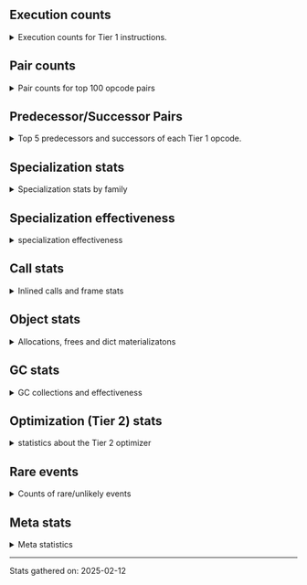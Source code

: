 ## Execution counts

<details>
<summary> Execution counts for Tier 1 instructions. </summary>


The "miss ratio" column shows the percentage of times the instruction
executed that it deoptimized. When this happens, the base unspecialized
instruction is not counted.

<table>
<thead>
<tr>
<th align="left">Name</th>
<th align="right">Base Count</th>
<th align="right">Head Count</th>
<th align="right">Change</th>
</tr>
</thead>
<tbody>
<tr>
<td align="left">LOAD_FAST</td>
<td align="right">143,459,920</td>
<td align="right">143,459,920</td>
<td align="right">0.0%</td>
</tr>
<tr>
<td align="left">LOAD_ATTR_INSTANCE_VALUE</td>
<td align="right">49,332,260</td>
<td align="right">49,332,260</td>
<td align="right">0.0%</td>
</tr>
<tr>
<td align="left">POP_JUMP_IF_FALSE</td>
<td align="right">35,132,500</td>
<td align="right">35,132,500</td>
<td align="right">0.0%</td>
</tr>
<tr>
<td align="left">RETURN_VALUE</td>
<td align="right">29,555,240</td>
<td align="right">29,555,240</td>
<td align="right">0.0%</td>
</tr>
<tr>
<td align="left">STORE_FAST</td>
<td align="right">28,281,480</td>
<td align="right">28,281,480</td>
<td align="right">0.0%</td>
</tr>
<tr>
<td align="left">LOAD_GLOBAL_BUILTIN</td>
<td align="right">26,208,060</td>
<td align="right">26,208,060</td>
<td align="right">0.0%</td>
</tr>
<tr>
<td align="left">LOAD_CONST_IMMORTAL</td>
<td align="right">24,096,640</td>
<td align="right">24,096,640</td>
<td align="right">0.0%</td>
</tr>
<tr>
<td align="left">POP_TOP</td>
<td align="right">24,020,700</td>
<td align="right">24,020,700</td>
<td align="right">0.0%</td>
</tr>
<tr>
<td align="left">RESUME_CHECK</td>
<td align="right">23,200,040</td>
<td align="right">23,200,040</td>
<td align="right">0.0%</td>
</tr>
<tr>
<td align="left">LOAD_GLOBAL_MODULE</td>
<td align="right">15,203,300</td>
<td align="right">15,203,300</td>
<td align="right">0.0%</td>
</tr>
<tr>
<td align="left">COMPARE_OP_INT</td>
<td align="right">11,956,100</td>
<td align="right">11,956,100</td>
<td align="right">0.0%</td>
</tr>
<tr>
<td align="left">LOAD_ATTR_METHOD_WITH_VALUES</td>
<td align="right">11,376,120</td>
<td align="right">11,376,120</td>
<td align="right">0.0%</td>
</tr>
<tr>
<td align="left">CALL_PY_EXACT_ARGS</td>
<td align="right">11,317,440</td>
<td align="right">11,317,440</td>
<td align="right">0.0%</td>
</tr>
<tr>
<td align="left">CALL_BUILTIN_O</td>
<td align="right">9,436,800</td>
<td align="right">9,436,800</td>
<td align="right">0.0%</td>
</tr>
<tr>
<td align="left">TO_BOOL_BOOL</td>
<td align="right">9,086,480</td>
<td align="right">9,086,480</td>
<td align="right">0.0%</td>
</tr>
<tr>
<td align="left">LOAD_SMALL_INT</td>
<td align="right">9,019,260</td>
<td align="right">9,019,260</td>
<td align="right">0.0%</td>
</tr>
<tr>
<td align="left">LOAD_ATTR_METHOD_LAZY_DICT</td>
<td align="right">8,938,800</td>
<td align="right">8,938,800</td>
<td align="right">0.0%</td>
</tr>
<tr>
<td align="left">TO_BOOL_ALWAYS_TRUE</td>
<td align="right">8,824,480</td>
<td align="right">8,824,480</td>
<td align="right">0.0%</td>
</tr>
<tr>
<td align="left">POP_JUMP_IF_NONE</td>
<td align="right">8,640,000</td>
<td align="right">8,640,000</td>
<td align="right">0.0%</td>
</tr>
<tr>
<td align="left">LOAD_ATTR_METHOD_NO_DICT</td>
<td align="right">8,107,320</td>
<td align="right">8,107,320</td>
<td align="right">0.0%</td>
</tr>
<tr>
<td align="left">LOAD_FAST_LOAD_FAST</td>
<td align="right">7,147,500</td>
<td align="right">7,147,500</td>
<td align="right">0.0%</td>
</tr>
<tr>
<td align="left">PUSH_NULL</td>
<td align="right">6,222,520</td>
<td align="right">6,222,520</td>
<td align="right">0.0%</td>
</tr>
<tr>
<td align="left">CALL_BOUND_METHOD_EXACT_ARGS</td>
<td align="right">5,905,200</td>
<td align="right">5,905,200</td>
<td align="right">0.0%</td>
</tr>
<tr>
<td align="left">POP_JUMP_IF_TRUE</td>
<td align="right">5,899,260</td>
<td align="right">5,899,260</td>
<td align="right">0.0%</td>
</tr>
<tr>
<td align="left">CALL_BUILTIN_FAST</td>
<td align="right">5,899,220</td>
<td align="right">5,899,220</td>
<td align="right">0.0%</td>
</tr>
<tr>
<td align="left">LOAD_ATTR_NONDESCRIPTOR_WITH_VALUES</td>
<td align="right">5,894,400</td>
<td align="right">5,894,400</td>
<td align="right">0.0%</td>
</tr>
<tr>
<td align="left">CALL_METHOD_DESCRIPTOR_O</td>
<td align="right">5,847,660</td>
<td align="right">5,847,660</td>
<td align="right">0.0%</td>
</tr>
<tr>
<td align="left">LOAD_CONST_MORTAL</td>
<td align="right">5,731,340</td>
<td align="right">5,731,340</td>
<td align="right">0.0%</td>
</tr>
<tr>
<td align="left">IS_OP</td>
<td align="right">5,702,460</td>
<td align="right">5,702,460</td>
<td align="right">0.0%</td>
</tr>
<tr>
<td align="left">CALL_METHOD_DESCRIPTOR_FAST</td>
<td align="right">5,664,000</td>
<td align="right">5,664,000</td>
<td align="right">0.0%</td>
</tr>
<tr>
<td align="left">BINARY_OP</td>
<td align="right">5,272,000</td>
<td align="right">5,272,000</td>
<td align="right">0.0%</td>
</tr>
<tr>
<td align="left">CALL_LEN</td>
<td align="right">5,193,600</td>
<td align="right">5,193,600</td>
<td align="right">0.0%</td>
</tr>
<tr>
<td align="left">EXTENDED_ARG</td>
<td align="right">4,617,600</td>
<td align="right">4,617,600</td>
<td align="right">0.0%</td>
</tr>
<tr>
<td align="left">BUILD_TUPLE</td>
<td align="right">3,787,380</td>
<td align="right">3,787,380</td>
<td align="right">0.0%</td>
</tr>
<tr>
<td align="left">STORE_SUBSCR_DICT</td>
<td align="right">3,768,000</td>
<td align="right">3,768,000</td>
<td align="right">0.0%</td>
</tr>
<tr>
<td align="left">CALL_METHOD_DESCRIPTOR_NOARGS</td>
<td align="right">3,129,660</td>
<td align="right">3,129,660</td>
<td align="right">0.0%</td>
</tr>
<tr>
<td align="left">CALL_PY_GENERAL</td>
<td align="right">3,033,660</td>
<td align="right">3,033,660</td>
<td align="right">0.0%</td>
</tr>
<tr>
<td align="left">CALL_TYPE_1</td>
<td align="right">2,841,600</td>
<td align="right">2,841,600</td>
<td align="right">0.0%</td>
</tr>
<tr>
<td align="left">NOP</td>
<td align="right">2,803,260</td>
<td align="right">2,803,260</td>
<td align="right">0.0%</td>
</tr>
<tr>
<td align="left">ENTER_EXECUTOR</td>
<td align="right">2,766,080</td>
<td align="right">2,766,080</td>
<td align="right">0.0%</td>
</tr>
<tr>
<td align="left">CALL_BOUND_METHOD_GENERAL</td>
<td align="right">2,764,800</td>
<td align="right">2,764,800</td>
<td align="right">0.0%</td>
</tr>
<tr>
<td align="left">JUMP_FORWARD</td>
<td align="right">2,635,260</td>
<td align="right">2,635,260</td>
<td align="right">0.0%</td>
</tr>
<tr>
<td align="left">CONTAINS_OP_DICT</td>
<td align="right">2,596,800</td>
<td align="right">2,596,800</td>
<td align="right">0.0%</td>
</tr>
<tr>
<td align="left">TO_BOOL_INT</td>
<td align="right">2,539,200</td>
<td align="right">2,539,200</td>
<td align="right">0.0%</td>
</tr>
<tr>
<td align="left">CALL_METHOD_DESCRIPTOR_FAST_WITH_KEYWORDS</td>
<td align="right">2,328,000</td>
<td align="right">2,328,000</td>
<td align="right">0.0%</td>
</tr>
<tr>
<td align="left">STORE_ATTR_INSTANCE_VALUE</td>
<td align="right">864,000</td>
<td align="right">864,000</td>
<td align="right">0.0%</td>
</tr>
<tr>
<td align="left">LOAD_ATTR</td>
<td align="right">403,960</td>
<td align="right">403,960</td>
<td align="right">0.0%</td>
</tr>
<tr>
<td align="left">FOR_ITER</td>
<td align="right">402,080</td>
<td align="right">402,080</td>
<td align="right">0.0%</td>
</tr>
<tr>
<td align="left">CALL_NON_PY_GENERAL</td>
<td align="right">365,100</td>
<td align="right">365,100</td>
<td align="right">0.0%</td>
</tr>
<tr>
<td align="left">GET_ITER</td>
<td align="right">327,420</td>
<td align="right">327,420</td>
<td align="right">0.0%</td>
</tr>
<tr>
<td align="left">POP_ITER</td>
<td align="right">309,460</td>
<td align="right">309,460</td>
<td align="right">0.0%</td>
</tr>
<tr>
<td align="left">COMPARE_OP</td>
<td align="right">299,160</td>
<td align="right">299,160</td>
<td align="right">0.0%</td>
</tr>
<tr>
<td align="left">COPY</td>
<td align="right">249,600</td>
<td align="right">249,600</td>
<td align="right">0.0%</td>
</tr>
<tr>
<td align="left">JUMP_BACKWARD_JIT</td>
<td align="right">194,620</td>
<td align="right">194,620</td>
<td align="right">0.0%</td>
</tr>
<tr>
<td align="left">LOAD_ATTR_MODULE</td>
<td align="right">192,300</td>
<td align="right">192,300</td>
<td align="right">0.0%</td>
</tr>
<tr>
<td align="left">STORE_FAST_STORE_FAST</td>
<td align="right">192,060</td>
<td align="right">192,060</td>
<td align="right">0.0%</td>
</tr>
<tr>
<td align="left">UNPACK_SEQUENCE_TWO_TUPLE</td>
<td align="right">192,060</td>
<td align="right">192,060</td>
<td align="right">0.0%</td>
</tr>
<tr>
<td align="left">SWAP</td>
<td align="right">192,000</td>
<td align="right">192,000</td>
<td align="right">0.0%</td>
</tr>
<tr>
<td align="left">CALL_BUILTIN_CLASS</td>
<td align="right">153,660</td>
<td align="right">153,660</td>
<td align="right">0.0%</td>
</tr>
<tr>
<td align="left">POP_JUMP_IF_NOT_NONE</td>
<td align="right">115,260</td>
<td align="right">115,260</td>
<td align="right">0.0%</td>
</tr>
<tr>
<td align="left">CALL_ISINSTANCE</td>
<td align="right">115,200</td>
<td align="right">115,200</td>
<td align="right">0.0%</td>
</tr>
<tr>
<td align="left">CALL_KW_NON_PY</td>
<td align="right">96,000</td>
<td align="right">96,000</td>
<td align="right">0.0%</td>
</tr>
<tr>
<td align="left">FOR_ITER_TUPLE</td>
<td align="right">80,640</td>
<td align="right">80,640</td>
<td align="right">0.0%</td>
</tr>
<tr>
<td align="left">BINARY_OP_SUBSCR_TUPLE_INT</td>
<td align="right">76,860</td>
<td align="right">76,860</td>
<td align="right">0.0%</td>
</tr>
<tr>
<td align="left">INTERPRETER_EXIT</td>
<td align="right">76,800</td>
<td align="right">76,800</td>
<td align="right">0.0%</td>
</tr>
<tr>
<td align="left">BUILD_MAP</td>
<td align="right">76,800</td>
<td align="right">76,800</td>
<td align="right">0.0%</td>
</tr>
<tr>
<td align="left">BINARY_OP_ADD_INT</td>
<td align="right">76,800</td>
<td align="right">76,800</td>
<td align="right">0.0%</td>
</tr>
<tr>
<td align="left">TO_BOOL_NONE</td>
<td align="right">58,800</td>
<td align="right">58,800</td>
<td align="right">0.0%</td>
</tr>
<tr>
<td align="left">EXIT_INIT_CHECK</td>
<td align="right">57,600</td>
<td align="right">57,600</td>
<td align="right">0.0%</td>
</tr>
<tr>
<td align="left">CALL_ALLOC_AND_ENTER_INIT</td>
<td align="right">57,600</td>
<td align="right">57,600</td>
<td align="right">0.0%</td>
</tr>
<tr>
<td align="left">CALL_KW_PY</td>
<td align="right">57,600</td>
<td align="right">57,600</td>
<td align="right">0.0%</td>
</tr>
<tr>
<td align="left">TO_BOOL</td>
<td align="right">38,540</td>
<td align="right">38,540</td>
<td align="right">0.0%</td>
</tr>
<tr>
<td align="left">BINARY_OP_SUBSCR_LIST_INT</td>
<td align="right">38,400</td>
<td align="right">38,400</td>
<td align="right">0.0%</td>
</tr>
<tr>
<td align="left">COMPARE_OP_STR</td>
<td align="right">38,400</td>
<td align="right">38,400</td>
<td align="right">0.0%</td>
</tr>
<tr>
<td align="left">FOR_ITER_LIST</td>
<td align="right">38,400</td>
<td align="right">38,400</td>
<td align="right">0.0%</td>
</tr>
<tr>
<td align="left">CALL_FUNCTION_EX</td>
<td align="right">19,320</td>
<td align="right">19,320</td>
<td align="right">0.0%</td>
</tr>
<tr>
<td align="left">CONTAINS_OP</td>
<td align="right">19,240</td>
<td align="right">19,240</td>
<td align="right">0.0%</td>
</tr>
<tr>
<td align="left">BINARY_OP_SUBSCR_DICT</td>
<td align="right">19,200</td>
<td align="right">19,200</td>
<td align="right">0.0%</td>
</tr>
<tr>
<td align="left">FOR_ITER_RANGE</td>
<td align="right">1,020</td>
<td align="right">1,020</td>
<td align="right">0.0%</td>
</tr>
<tr>
<td align="left">CALL</td>
<td align="right">260</td>
<td align="right">260</td>
<td align="right">0.0%</td>
</tr>
<tr>
<td align="left">LOAD_GLOBAL</td>
<td align="right">180</td>
<td align="right">180</td>
<td align="right">0.0%</td>
</tr>
<tr>
<td align="left">LOAD_DEREF</td>
<td align="right">120</td>
<td align="right">120</td>
<td align="right">0.0%</td>
</tr>
<tr>
<td align="left">MAKE_FUNCTION</td>
<td align="right">60</td>
<td align="right">60</td>
<td align="right">0.0%</td>
</tr>
<tr>
<td align="left">BUILD_LIST</td>
<td align="right">60</td>
<td align="right">60</td>
<td align="right">0.0%</td>
</tr>
<tr>
<td align="left">CALL_INTRINSIC_1</td>
<td align="right">60</td>
<td align="right">60</td>
<td align="right">0.0%</td>
</tr>
<tr>
<td align="left">COPY_FREE_VARS</td>
<td align="right">60</td>
<td align="right">60</td>
<td align="right">0.0%</td>
</tr>
<tr>
<td align="left">LIST_EXTEND</td>
<td align="right">60</td>
<td align="right">60</td>
<td align="right">0.0%</td>
</tr>
<tr>
<td align="left">MAKE_CELL</td>
<td align="right">60</td>
<td align="right">60</td>
<td align="right">0.0%</td>
</tr>
<tr>
<td align="left">SET_FUNCTION_ATTRIBUTE</td>
<td align="right">60</td>
<td align="right">60</td>
<td align="right">0.0%</td>
</tr>
<tr>
<td align="left">STORE_DEREF</td>
<td align="right">60</td>
<td align="right">60</td>
<td align="right">0.0%</td>
</tr>
<tr>
<td align="left">BINARY_OP_SUBTRACT_FLOAT</td>
<td align="right">60</td>
<td align="right">60</td>
<td align="right">0.0%</td>
</tr>
<tr>
<td align="left">UNPACK_SEQUENCE</td>
<td align="right">20</td>
<td align="right">20</td>
<td align="right">0.0%</td>
</tr>
</tbody>
</table>


</details>

## Pair counts

<details>
<summary> Pair counts for top 100 opcode pairs </summary>


Pairs of specialized operations that deoptimize and are then followed by
the corresponding unspecialized instruction are not counted as pairs.

Not included in comparative output.


</details>

## Predecessor/Successor Pairs

<details>
<summary> Top 5 predecessors and successors of each Tier 1 opcode. </summary>


This does not include the unspecialized instructions that occur after a
specialized instruction deoptimizes.

Not included in comparative output.


</details>

## Specialization stats

<details>
<summary> Specialization stats by family </summary>

### BINARY_OP

<details>
<summary> specialization stats for BINARY_OP family </summary>

<table>
<thead>
<tr>
<th align="left">Kind</th>
<th align="right">Base Count</th>
<th align="right">Base Ratio</th>
<th align="right">Head Count</th>
<th align="right">Head Ratio</th>
<th align="right">Change</th>
</tr>
</thead>
<tbody>
<tr>
<td align="left">
deferred
<details>
<summary>ⓘ</summary>

Lists the number of "deferred" (i.e. not specialized) instructions executed.
</details>
</td>
<td align="right">5,270,420</td>
<td align="right">78.5%</td>
<td align="right">5,270,420</td>
<td align="right">78.5%</td>
<td align="right">0.0%</td>
</tr>
<tr>
<td align="left">
hit
<details>
<summary>ⓘ</summary>

Specialized instructions that complete.
</details>
</td>
<td align="right">1,440,120</td>
<td align="right">21.5%</td>
<td align="right">1,440,120</td>
<td align="right">21.5%</td>
<td align="right">0.0%</td>
</tr>
</tbody>
</table>

<table>
<thead>
<tr>
<th align="left">Success</th>
<th align="right">Base Count</th>
<th align="right">Base Ratio</th>
<th align="right">Head Count</th>
<th align="right">Head Ratio</th>
<th align="right">Change</th>
</tr>
</thead>
<tbody>
<tr>
<td align="left">Success</td>
<td align="right">40</td>
<td align="right">2.5%</td>
<td align="right">40</td>
<td align="right">2.5%</td>
<td align="right">0.0%</td>
</tr>
<tr>
<td align="left">Failure</td>
<td align="right">1,540</td>
<td align="right">97.5%</td>
<td align="right">1,540</td>
<td align="right">97.5%</td>
<td align="right">0.0%</td>
</tr>
</tbody>
</table>

<table>
<thead>
<tr>
<th align="left">Failure kind</th>
<th align="right">Base Count</th>
<th align="right">Base Ratio</th>
<th align="right">Head Count</th>
<th align="right">Head Ratio</th>
<th align="right">Change</th>
</tr>
</thead>
<tbody>
<tr>
<td align="left">add other</td>
<td align="right">1,500</td>
<td align="right">97.4%</td>
<td align="right">1,500</td>
<td align="right">97.4%</td>
<td align="right">0.0%</td>
</tr>
<tr>
<td align="left">rshift</td>
<td align="right">40</td>
<td align="right">2.6%</td>
<td align="right">40</td>
<td align="right">2.6%</td>
<td align="right">0.0%</td>
</tr>
</tbody>
</table>


</details>

### CALL

<details>
<summary> specialization stats for CALL family </summary>

<table>
<thead>
<tr>
<th align="left">Kind</th>
<th align="right">Base Count</th>
<th align="right">Base Ratio</th>
<th align="right">Head Count</th>
<th align="right">Head Ratio</th>
<th align="right">Change</th>
</tr>
</thead>
<tbody>
<tr>
<td align="left">
deferred
<details>
<summary>ⓘ</summary>

Lists the number of "deferred" (i.e. not specialized) instructions executed.
</details>
</td>
<td align="right">686,400</td>
<td align="right">0.6%</td>
<td align="right">686,400</td>
<td align="right">0.6%</td>
<td align="right">0.0%</td>
</tr>
<tr>
<td align="left">
hit
<details>
<summary>ⓘ</summary>

Specialized instructions that complete.
</details>
</td>
<td align="right">105,682,020</td>
<td align="right">99.3%</td>
<td align="right">105,682,020</td>
<td align="right">99.3%</td>
<td align="right">0.0%</td>
</tr>
<tr>
<td align="left">
miss
<details>
<summary>ⓘ</summary>

Specialized instructions that deopt.
</details>
</td>
<td align="right">699,600</td>
<td align="right">0.7%</td>
<td align="right">699,600</td>
<td align="right">0.7%</td>
<td align="right">0.0%</td>
</tr>
</tbody>
</table>

<table>
<thead>
<tr>
<th align="left">Success</th>
<th align="right">Base Count</th>
<th align="right">Base Ratio</th>
<th align="right">Head Count</th>
<th align="right">Head Ratio</th>
<th align="right">Change</th>
</tr>
</thead>
<tbody>
<tr>
<td align="left">Success</td>
<td align="right">13,460</td>
<td align="right">100.0%</td>
<td align="right">13,460</td>
<td align="right">100.0%</td>
<td align="right">0.0%</td>
</tr>
<tr>
<td align="left">Failure</td>
<td align="right">0</td>
<td align="right">0.0%</td>
<td align="right">0</td>
<td align="right">0.0%</td>
<td align="right"></td>
</tr>
</tbody>
</table>


</details>

### COMPARE_OP

<details>
<summary> specialization stats for COMPARE_OP family </summary>

<table>
<thead>
<tr>
<th align="left">Kind</th>
<th align="right">Base Count</th>
<th align="right">Base Ratio</th>
<th align="right">Head Count</th>
<th align="right">Head Ratio</th>
<th align="right">Change</th>
</tr>
</thead>
<tbody>
<tr>
<td align="left">
deferred
<details>
<summary>ⓘ</summary>

Lists the number of "deferred" (i.e. not specialized) instructions executed.
</details>
</td>
<td align="right">291,840</td>
<td align="right">1.4%</td>
<td align="right">291,840</td>
<td align="right">1.4%</td>
<td align="right">0.0%</td>
</tr>
<tr>
<td align="left">
hit
<details>
<summary>ⓘ</summary>

Specialized instructions that complete.
</details>
</td>
<td align="right">20,859,360</td>
<td align="right">97.8%</td>
<td align="right">20,859,360</td>
<td align="right">97.8%</td>
<td align="right">0.0%</td>
</tr>
<tr>
<td align="left">
miss
<details>
<summary>ⓘ</summary>

Specialized instructions that deopt.
</details>
</td>
<td align="right">163,920</td>
<td align="right">0.8%</td>
<td align="right">163,920</td>
<td align="right">0.8%</td>
<td align="right">0.0%</td>
</tr>
</tbody>
</table>

<table>
<thead>
<tr>
<th align="left">Success</th>
<th align="right">Base Count</th>
<th align="right">Base Ratio</th>
<th align="right">Head Count</th>
<th align="right">Head Ratio</th>
<th align="right">Change</th>
</tr>
</thead>
<tbody>
<tr>
<td align="left">Success</td>
<td align="right">3,120</td>
<td align="right">29.9%</td>
<td align="right">3,120</td>
<td align="right">29.9%</td>
<td align="right">0.0%</td>
</tr>
<tr>
<td align="left">Failure</td>
<td align="right">7,320</td>
<td align="right">70.1%</td>
<td align="right">7,320</td>
<td align="right">70.1%</td>
<td align="right">0.0%</td>
</tr>
</tbody>
</table>

<table>
<thead>
<tr>
<th align="left">Failure kind</th>
<th align="right">Base Count</th>
<th align="right">Base Ratio</th>
<th align="right">Head Count</th>
<th align="right">Head Ratio</th>
<th align="right">Change</th>
</tr>
</thead>
<tbody>
<tr>
<td align="left">big int</td>
<td align="right">7,320</td>
<td align="right">100.0%</td>
<td align="right">7,320</td>
<td align="right">100.0%</td>
<td align="right">0.0%</td>
</tr>
</tbody>
</table>


</details>

### CONTAINS_OP

<details>
<summary> specialization stats for CONTAINS_OP family </summary>

<table>
<thead>
<tr>
<th align="left">Kind</th>
<th align="right">Base Count</th>
<th align="right">Base Ratio</th>
<th align="right">Head Count</th>
<th align="right">Head Ratio</th>
<th align="right">Change</th>
</tr>
</thead>
<tbody>
<tr>
<td align="left">
deferred
<details>
<summary>ⓘ</summary>

Lists the number of "deferred" (i.e. not specialized) instructions executed.
</details>
</td>
<td align="right">19,200</td>
<td align="right">0.5%</td>
<td align="right">19,200</td>
<td align="right">0.5%</td>
<td align="right">0.0%</td>
</tr>
<tr>
<td align="left">
hit
<details>
<summary>ⓘ</summary>

Specialized instructions that complete.
</details>
</td>
<td align="right">3,840,000</td>
<td align="right">99.5%</td>
<td align="right">3,840,000</td>
<td align="right">99.5%</td>
<td align="right">0.0%</td>
</tr>
</tbody>
</table>

<table>
<thead>
<tr>
<th align="left">Success</th>
<th align="right">Base Count</th>
<th align="right">Base Ratio</th>
<th align="right">Head Count</th>
<th align="right">Head Ratio</th>
<th align="right">Change</th>
</tr>
</thead>
<tbody>
<tr>
<td align="left">Success</td>
<td align="right">0</td>
<td align="right">0.0%</td>
<td align="right">0</td>
<td align="right">0.0%</td>
<td align="right"></td>
</tr>
<tr>
<td align="left">Failure</td>
<td align="right">40</td>
<td align="right">100.0%</td>
<td align="right">40</td>
<td align="right">100.0%</td>
<td align="right">0.0%</td>
</tr>
</tbody>
</table>

<table>
<thead>
<tr>
<th align="left">Failure kind</th>
<th align="right">Base Count</th>
<th align="right">Base Ratio</th>
<th align="right">Head Count</th>
<th align="right">Head Ratio</th>
<th align="right">Change</th>
</tr>
</thead>
<tbody>
<tr>
<td align="left">list</td>
<td align="right">40</td>
<td align="right">100.0%</td>
<td align="right">40</td>
<td align="right">100.0%</td>
<td align="right">0.0%</td>
</tr>
</tbody>
</table>


</details>

### FOR_ITER

<details>
<summary> specialization stats for FOR_ITER family </summary>

<table>
<thead>
<tr>
<th align="left">Kind</th>
<th align="right">Base Count</th>
<th align="right">Base Ratio</th>
<th align="right">Head Count</th>
<th align="right">Head Ratio</th>
<th align="right">Change</th>
</tr>
</thead>
<tbody>
<tr>
<td align="left">
deferred
<details>
<summary>ⓘ</summary>

Lists the number of "deferred" (i.e. not specialized) instructions executed.
</details>
</td>
<td align="right">401,960</td>
<td align="right">77.0%</td>
<td align="right">401,960</td>
<td align="right">77.0%</td>
<td align="right">0.0%</td>
</tr>
<tr>
<td align="left">
hit
<details>
<summary>ⓘ</summary>

Specialized instructions that complete.
</details>
</td>
<td align="right">120,060</td>
<td align="right">23.0%</td>
<td align="right">120,060</td>
<td align="right">23.0%</td>
<td align="right">0.0%</td>
</tr>
</tbody>
</table>

<table>
<thead>
<tr>
<th align="left">Success</th>
<th align="right">Base Count</th>
<th align="right">Base Ratio</th>
<th align="right">Head Count</th>
<th align="right">Head Ratio</th>
<th align="right">Change</th>
</tr>
</thead>
<tbody>
<tr>
<td align="left">Success</td>
<td align="right">0</td>
<td align="right">0.0%</td>
<td align="right">0</td>
<td align="right">0.0%</td>
<td align="right"></td>
</tr>
<tr>
<td align="left">Failure</td>
<td align="right">120</td>
<td align="right">100.0%</td>
<td align="right">120</td>
<td align="right">100.0%</td>
<td align="right">0.0%</td>
</tr>
</tbody>
</table>

<table>
<thead>
<tr>
<th align="left">Failure kind</th>
<th align="right">Base Count</th>
<th align="right">Base Ratio</th>
<th align="right">Head Count</th>
<th align="right">Head Ratio</th>
<th align="right">Change</th>
</tr>
</thead>
<tbody>
<tr>
<td align="left">itertools</td>
<td align="right">80</td>
<td align="right">66.7%</td>
<td align="right">80</td>
<td align="right">66.7%</td>
<td align="right">0.0%</td>
</tr>
<tr>
<td align="left">enumerate</td>
<td align="right">40</td>
<td align="right">33.3%</td>
<td align="right">40</td>
<td align="right">33.3%</td>
<td align="right">0.0%</td>
</tr>
</tbody>
</table>


</details>

### LOAD_ATTR

<details>
<summary> specialization stats for LOAD_ATTR family </summary>

<table>
<thead>
<tr>
<th align="left">Kind</th>
<th align="right">Base Count</th>
<th align="right">Base Ratio</th>
<th align="right">Head Count</th>
<th align="right">Head Ratio</th>
<th align="right">Change</th>
</tr>
</thead>
<tbody>
<tr>
<td align="left">
deferred
<details>
<summary>ⓘ</summary>

Lists the number of "deferred" (i.e. not specialized) instructions executed.
</details>
</td>
<td align="right">403,320</td>
<td align="right">0.3%</td>
<td align="right">403,320</td>
<td align="right">0.3%</td>
<td align="right">0.0%</td>
</tr>
<tr>
<td align="left">
hit
<details>
<summary>ⓘ</summary>

Specialized instructions that complete.
</details>
</td>
<td align="right">144,519,180</td>
<td align="right">99.7%</td>
<td align="right">144,519,180</td>
<td align="right">99.7%</td>
<td align="right">0.0%</td>
</tr>
</tbody>
</table>

<table>
<thead>
<tr>
<th align="left">Success</th>
<th align="right">Base Count</th>
<th align="right">Base Ratio</th>
<th align="right">Head Count</th>
<th align="right">Head Ratio</th>
<th align="right">Change</th>
</tr>
</thead>
<tbody>
<tr>
<td align="left">Success</td>
<td align="right">240</td>
<td align="right">38.7%</td>
<td align="right">240</td>
<td align="right">38.7%</td>
<td align="right">0.0%</td>
</tr>
<tr>
<td align="left">Failure</td>
<td align="right">380</td>
<td align="right">61.3%</td>
<td align="right">380</td>
<td align="right">61.3%</td>
<td align="right">0.0%</td>
</tr>
</tbody>
</table>

<table>
<thead>
<tr>
<th align="left">Failure kind</th>
<th align="right">Base Count</th>
<th align="right">Base Ratio</th>
<th align="right">Head Count</th>
<th align="right">Head Ratio</th>
<th align="right">Change</th>
</tr>
</thead>
<tbody>
<tr>
<td align="left">method</td>
<td align="right">360</td>
<td align="right">94.7%</td>
<td align="right">360</td>
<td align="right">94.7%</td>
<td align="right">0.0%</td>
</tr>
</tbody>
</table>


</details>

### LOAD_GLOBAL

<details>
<summary> specialization stats for LOAD_GLOBAL family </summary>

<table>
<thead>
<tr>
<th align="left">Kind</th>
<th align="right">Base Count</th>
<th align="right">Base Ratio</th>
<th align="right">Head Count</th>
<th align="right">Head Ratio</th>
<th align="right">Change</th>
</tr>
</thead>
<tbody>
<tr>
<td align="left">
hit
<details>
<summary>ⓘ</summary>

Specialized instructions that complete.
</details>
</td>
<td align="right">41,411,360</td>
<td align="right">100.0%</td>
<td align="right">41,411,360</td>
<td align="right">100.0%</td>
<td align="right">0.0%</td>
</tr>
</tbody>
</table>

<table>
<thead>
<tr>
<th align="left">Success</th>
<th align="right">Base Count</th>
<th align="right">Base Ratio</th>
<th align="right">Head Count</th>
<th align="right">Head Ratio</th>
<th align="right">Change</th>
</tr>
</thead>
<tbody>
<tr>
<td align="left">Success</td>
<td align="right">180</td>
<td align="right">100.0%</td>
<td align="right">180</td>
<td align="right">100.0%</td>
<td align="right">0.0%</td>
</tr>
<tr>
<td align="left">Failure</td>
<td align="right">0</td>
<td align="right">0.0%</td>
<td align="right">0</td>
<td align="right">0.0%</td>
<td align="right"></td>
</tr>
</tbody>
</table>


</details>

### STORE_ATTR

<details>
<summary> specialization stats for STORE_ATTR family </summary>

<table>
<thead>
<tr>
<th align="left">Kind</th>
<th align="right">Base Count</th>
<th align="right">Base Ratio</th>
<th align="right">Head Count</th>
<th align="right">Head Ratio</th>
<th align="right">Change</th>
</tr>
</thead>
<tbody>
<tr>
<td align="left">
hit
<details>
<summary>ⓘ</summary>

Specialized instructions that complete.
</details>
</td>
<td align="right">864,000</td>
<td align="right">100.0%</td>
<td align="right">864,000</td>
<td align="right">100.0%</td>
<td align="right">0.0%</td>
</tr>
</tbody>
</table>


</details>

### STORE_SUBSCR

<details>
<summary> specialization stats for STORE_SUBSCR family </summary>

<table>
<thead>
<tr>
<th align="left">Kind</th>
<th align="right">Base Count</th>
<th align="right">Base Ratio</th>
<th align="right">Head Count</th>
<th align="right">Head Ratio</th>
<th align="right">Change</th>
</tr>
</thead>
<tbody>
<tr>
<td align="left">
hit
<details>
<summary>ⓘ</summary>

Specialized instructions that complete.
</details>
</td>
<td align="right">3,782,400</td>
<td align="right">100.0%</td>
<td align="right">3,782,400</td>
<td align="right">100.0%</td>
<td align="right">0.0%</td>
</tr>
</tbody>
</table>


</details>

### TO_BOOL

<details>
<summary> specialization stats for TO_BOOL family </summary>

<table>
<thead>
<tr>
<th align="left">Kind</th>
<th align="right">Base Count</th>
<th align="right">Base Ratio</th>
<th align="right">Head Count</th>
<th align="right">Head Ratio</th>
<th align="right">Change</th>
</tr>
</thead>
<tbody>
<tr>
<td align="left">
deferred
<details>
<summary>ⓘ</summary>

Lists the number of "deferred" (i.e. not specialized) instructions executed.
</details>
</td>
<td align="right">38,460</td>
<td align="right">0.2%</td>
<td align="right">38,460</td>
<td align="right">0.2%</td>
<td align="right">0.0%</td>
</tr>
<tr>
<td align="left">
hit
<details>
<summary>ⓘ</summary>

Specialized instructions that complete.
</details>
</td>
<td align="right">21,661,340</td>
<td align="right">99.3%</td>
<td align="right">21,661,340</td>
<td align="right">99.3%</td>
<td align="right">0.0%</td>
</tr>
<tr>
<td align="left">
miss
<details>
<summary>ⓘ</summary>

Specialized instructions that deopt.
</details>
</td>
<td align="right">110,080</td>
<td align="right">0.5%</td>
<td align="right">110,080</td>
<td align="right">0.5%</td>
<td align="right">0.0%</td>
</tr>
</tbody>
</table>

<table>
<thead>
<tr>
<th align="left">Success</th>
<th align="right">Base Count</th>
<th align="right">Base Ratio</th>
<th align="right">Head Count</th>
<th align="right">Head Ratio</th>
<th align="right">Change</th>
</tr>
</thead>
<tbody>
<tr>
<td align="left">Success</td>
<td align="right">2,100</td>
<td align="right">97.2%</td>
<td align="right">2,100</td>
<td align="right">97.2%</td>
<td align="right">0.0%</td>
</tr>
<tr>
<td align="left">Failure</td>
<td align="right">60</td>
<td align="right">2.8%</td>
<td align="right">60</td>
<td align="right">2.8%</td>
<td align="right">0.0%</td>
</tr>
</tbody>
</table>

<table>
<thead>
<tr>
<th align="left">Failure kind</th>
<th align="right">Base Count</th>
<th align="right">Base Ratio</th>
<th align="right">Head Count</th>
<th align="right">Head Ratio</th>
<th align="right">Change</th>
</tr>
</thead>
<tbody>
<tr>
<td align="left">tuple</td>
<td align="right">40</td>
<td align="right">66.7%</td>
<td align="right">40</td>
<td align="right">66.7%</td>
<td align="right">0.0%</td>
</tr>
<tr>
<td align="left">sequence</td>
<td align="right">20</td>
<td align="right">33.3%</td>
<td align="right">20</td>
<td align="right">33.3%</td>
<td align="right">0.0%</td>
</tr>
</tbody>
</table>


</details>

### UNPACK_SEQUENCE

<details>
<summary> specialization stats for UNPACK_SEQUENCE family </summary>

<table>
<thead>
<tr>
<th align="left">Kind</th>
<th align="right">Base Count</th>
<th align="right">Base Ratio</th>
<th align="right">Head Count</th>
<th align="right">Head Ratio</th>
<th align="right">Change</th>
</tr>
</thead>
<tbody>
<tr>
<td align="left">
hit
<details>
<summary>ⓘ</summary>

Specialized instructions that complete.
</details>
</td>
<td align="right">3,168,060</td>
<td align="right">100.0%</td>
<td align="right">3,168,060</td>
<td align="right">100.0%</td>
<td align="right">0.0%</td>
</tr>
</tbody>
</table>

<table>
<thead>
<tr>
<th align="left">Success</th>
<th align="right">Base Count</th>
<th align="right">Base Ratio</th>
<th align="right">Head Count</th>
<th align="right">Head Ratio</th>
<th align="right">Change</th>
</tr>
</thead>
<tbody>
<tr>
<td align="left">Success</td>
<td align="right">20</td>
<td align="right">100.0%</td>
<td align="right">20</td>
<td align="right">100.0%</td>
<td align="right">0.0%</td>
</tr>
<tr>
<td align="left">Failure</td>
<td align="right">0</td>
<td align="right">0.0%</td>
<td align="right">0</td>
<td align="right">0.0%</td>
<td align="right"></td>
</tr>
</tbody>
</table>


</details>


</details>

## Specialization effectiveness

<details>
<summary> specialization effectiveness </summary>


All entries are execution counts. Should add up to the total number of
Tier 1 instructions executed.

<table>
<thead>
<tr>
<th align="left">Instructions</th>
<th align="right">Base Count</th>
<th align="right">Base Ratio</th>
<th align="right">Head Count</th>
<th align="right">Head Ratio</th>
<th align="right">Change</th>
</tr>
</thead>
<tbody>
<tr>
<td align="left">
Basic
<details>
<summary>ⓘ</summary>

Instructions that are not and cannot be specialized, e.g. `LOAD_FAST`.
</details>
</td>
<td align="right">321,307,340</td>
<td align="right">52.6%</td>
<td align="right">321,307,340</td>
<td align="right">52.6%</td>
<td align="right">0.0%</td>
</tr>
<tr>
<td align="left">
Not specialized
<details>
<summary>ⓘ</summary>

Instructions that could be specialized but aren't, e.g. `LOAD_ATTR`, `BINARY_SLICE`.
</details>
</td>
<td align="right">6,435,440</td>
<td align="right">1.1%</td>
<td align="right">6,435,440</td>
<td align="right">1.1%</td>
<td align="right">0.0%</td>
</tr>
<tr>
<td align="left">
Specialized hits
<details>
<summary>ⓘ</summary>

Specialized instructions, e.g. `LOAD_ATTR_MODULE` that complete.
</details>
</td>
<td align="right">281,964,080</td>
<td align="right">46.2%</td>
<td align="right">281,964,080</td>
<td align="right">46.2%</td>
<td align="right">0.0%</td>
</tr>
<tr>
<td align="left">
Specialized misses
<details>
<summary>ⓘ</summary>

Specialized instructions, e.g. `LOAD_ATTR_MODULE` that deopt.
</details>
</td>
<td align="right">973,620</td>
<td align="right">0.2%</td>
<td align="right">973,620</td>
<td align="right">0.2%</td>
<td align="right">0.0%</td>
</tr>
</tbody>
</table>

### Deferred by instruction

<details>
<summary> Breakdown of deferred (not specialized) instruction counts by family </summary>

<table>
<thead>
<tr>
<th align="left">Name</th>
<th align="right">Base Count</th>
<th align="right">Base Ratio</th>
<th align="right">Head Count</th>
<th align="right">Head Ratio</th>
<th align="right">Change</th>
</tr>
</thead>
<tbody>
<tr>
<td align="left">BINARY_OP</td>
<td align="right">5,270,420</td>
<td align="right">74.1%</td>
<td align="right">5,270,420</td>
<td align="right">74.1%</td>
<td align="right">0.0%</td>
</tr>
<tr>
<td align="left">CALL</td>
<td align="right">686,400</td>
<td align="right">9.7%</td>
<td align="right">686,400</td>
<td align="right">9.7%</td>
<td align="right">0.0%</td>
</tr>
<tr>
<td align="left">LOAD_ATTR</td>
<td align="right">403,320</td>
<td align="right">5.7%</td>
<td align="right">403,320</td>
<td align="right">5.7%</td>
<td align="right">0.0%</td>
</tr>
<tr>
<td align="left">FOR_ITER</td>
<td align="right">401,960</td>
<td align="right">5.7%</td>
<td align="right">401,960</td>
<td align="right">5.7%</td>
<td align="right">0.0%</td>
</tr>
<tr>
<td align="left">COMPARE_OP</td>
<td align="right">291,840</td>
<td align="right">4.1%</td>
<td align="right">291,840</td>
<td align="right">4.1%</td>
<td align="right">0.0%</td>
</tr>
<tr>
<td align="left">TO_BOOL</td>
<td align="right">38,460</td>
<td align="right">0.5%</td>
<td align="right">38,460</td>
<td align="right">0.5%</td>
<td align="right">0.0%</td>
</tr>
<tr>
<td align="left">CONTAINS_OP</td>
<td align="right">19,200</td>
<td align="right">0.3%</td>
<td align="right">19,200</td>
<td align="right">0.3%</td>
<td align="right">0.0%</td>
</tr>
<tr>
<td align="left">BINARY_SLICE</td>
<td align="right">0</td>
<td align="right">0.0%</td>
<td align="right">0</td>
<td align="right">0.0%</td>
<td align="right"></td>
</tr>
<tr>
<td align="left">STORE_SLICE</td>
<td align="right">0</td>
<td align="right">0.0%</td>
<td align="right">0</td>
<td align="right">0.0%</td>
<td align="right"></td>
</tr>
<tr>
<td align="left">CACHE</td>
<td align="right">0</td>
<td align="right">0.0%</td>
<td align="right">0</td>
<td align="right">0.0%</td>
<td align="right"></td>
</tr>
</tbody>
</table>


</details>

### Misses by instruction

<details>
<summary> Breakdown of misses (specialized deopts) instruction counts by family </summary>

<table>
<thead>
<tr>
<th align="left">Name</th>
<th align="right">Base Count</th>
<th align="right">Base Ratio</th>
<th align="right">Head Count</th>
<th align="right">Head Ratio</th>
<th align="right">Change</th>
</tr>
</thead>
<tbody>
<tr>
<td align="left">CALL_PY_EXACT_ARGS</td>
<td align="right">699,600</td>
<td align="right">71.9%</td>
<td align="right">699,600</td>
<td align="right">71.9%</td>
<td align="right">0.0%</td>
</tr>
<tr>
<td align="left">COMPARE_OP_INT</td>
<td align="right">163,920</td>
<td align="right">16.8%</td>
<td align="right">163,920</td>
<td align="right">16.8%</td>
<td align="right">0.0%</td>
</tr>
<tr>
<td align="left">TO_BOOL_NONE</td>
<td align="right">55,120</td>
<td align="right">5.7%</td>
<td align="right">55,120</td>
<td align="right">5.7%</td>
<td align="right">0.0%</td>
</tr>
<tr>
<td align="left">TO_BOOL_ALWAYS_TRUE</td>
<td align="right">54,960</td>
<td align="right">5.6%</td>
<td align="right">54,960</td>
<td align="right">5.6%</td>
<td align="right">0.0%</td>
</tr>
<tr>
<td align="left">RESUME</td>
<td align="right">20</td>
<td align="right">0.0%</td>
<td align="right">20</td>
<td align="right">0.0%</td>
<td align="right">0.0%</td>
</tr>
<tr>
<td align="left">RESUME_CHECK</td>
<td align="right">20</td>
<td align="right">0.0%</td>
<td align="right">20</td>
<td align="right">0.0%</td>
<td align="right">0.0%</td>
</tr>
<tr>
<td align="left">CACHE</td>
<td align="right">0</td>
<td align="right">0.0%</td>
<td align="right">0</td>
<td align="right">0.0%</td>
<td align="right"></td>
</tr>
<tr>
<td align="left">CALL_FUNCTION_EX</td>
<td align="right">0</td>
<td align="right">0.0%</td>
<td align="right">0</td>
<td align="right">0.0%</td>
<td align="right"></td>
</tr>
<tr>
<td align="left">EXIT_INIT_CHECK</td>
<td align="right">0</td>
<td align="right">0.0%</td>
<td align="right">0</td>
<td align="right">0.0%</td>
<td align="right"></td>
</tr>
<tr>
<td align="left">GET_ITER</td>
<td align="right">0</td>
<td align="right">0.0%</td>
<td align="right">0</td>
<td align="right">0.0%</td>
<td align="right"></td>
</tr>
</tbody>
</table>


</details>


</details>

## Call stats

<details>
<summary> Inlined calls and frame stats </summary>


This shows what fraction of calls to Python functions are inlined (i.e.
not having a call at the C level) and for those that are not, where the
call comes from.  The various categories overlap.

Also includes the count of frame objects created.

<table>
<thead>
<tr>
<th align="left"></th>
<th align="right">Base Count</th>
<th align="right">Base Ratio</th>
<th align="right">Head Count</th>
<th align="right">Head Ratio</th>
<th align="right">Change</th>
</tr>
</thead>
<tbody>
<tr>
<td align="left">Calls to PyEval_EvalDefault</td>
<td align="right">76,860</td>
<td align="right">0.2%</td>
<td align="right">76,860</td>
<td align="right">0.2%</td>
<td align="right">0.0%</td>
</tr>
<tr>
<td align="left">Calls to Python functions inlined</td>
<td align="right">41,472,360</td>
<td align="right">99.8%</td>
<td align="right">41,472,360</td>
<td align="right">99.8%</td>
<td align="right">0.0%</td>
</tr>
<tr>
<td align="left">Calls via PyEval_EvalFrame (total)</td>
<td align="right">76,860</td>
<td align="right">0.2%</td>
<td align="right">76,860</td>
<td align="right">0.2%</td>
<td align="right">0.0%</td>
</tr>
<tr>
<td align="left">Calls via PyEval_EvalFrame (vector)</td>
<td align="right">76,860</td>
<td align="right">0.2%</td>
<td align="right">76,860</td>
<td align="right">0.2%</td>
<td align="right">0.0%</td>
</tr>
<tr>
<td align="left">Calls via PyEval_EvalFrame (generator)</td>
<td align="right">0</td>
<td align="right">0.0%</td>
<td align="right">0</td>
<td align="right">0.0%</td>
<td align="right"></td>
</tr>
<tr>
<td align="left">Calls via PyEval_EvalFrame (legacy)</td>
<td align="right">0</td>
<td align="right">0.0%</td>
<td align="right">0</td>
<td align="right">0.0%</td>
<td align="right"></td>
</tr>
<tr>
<td align="left">Calls via PyEval_EvalFrame (function vectorcall)</td>
<td align="right">76,860</td>
<td align="right">0.2%</td>
<td align="right">76,860</td>
<td align="right">0.2%</td>
<td align="right">0.0%</td>
</tr>
<tr>
<td align="left">Calls via PyEval_EvalFrame (build class)</td>
<td align="right">0</td>
<td align="right">0.0%</td>
<td align="right">0</td>
<td align="right">0.0%</td>
<td align="right"></td>
</tr>
<tr>
<td align="left">Calls via PyEval_EvalFrame (slot)</td>
<td align="right">0</td>
<td align="right">0.0%</td>
<td align="right">0</td>
<td align="right">0.0%</td>
<td align="right"></td>
</tr>
<tr>
<td align="left">Calls via PyEval_EvalFrame (function ex)</td>
<td align="right">60</td>
<td align="right">0.0%</td>
<td align="right">60</td>
<td align="right">0.0%</td>
<td align="right">0.0%</td>
</tr>
<tr>
<td align="left">Calls via PyEval_EvalFrame (api)</td>
<td align="right">0</td>
<td align="right">0.0%</td>
<td align="right">0</td>
<td align="right">0.0%</td>
<td align="right"></td>
</tr>
<tr>
<td align="left">Calls via PyEval_EvalFrame (method)</td>
<td align="right">0</td>
<td align="right">0.0%</td>
<td align="right">0</td>
<td align="right">0.0%</td>
<td align="right"></td>
</tr>
<tr>
<td align="left">Frame objects created</td>
<td align="right">0</td>
<td align="right">0.0%</td>
<td align="right">0</td>
<td align="right">0.0%</td>
<td align="right"></td>
</tr>
<tr>
<td align="left">Frames pushed</td>
<td align="right">41,606,820</td>
<td align="right">100.1%</td>
<td align="right">41,606,820</td>
<td align="right">100.1%</td>
<td align="right">0.0%</td>
</tr>
</tbody>
</table>


</details>

## Object stats

<details>
<summary> Allocations, frees and dict materializatons </summary>


Below, "allocations" means "allocations that are not from a freelist".
Total allocations = "Allocations from freelist" + "Allocations".

"Inline values" is the number of values arrays inlined into objects.

The cache hit/miss numbers are for the MRO cache, split into dunder and
other names.

<table>
<thead>
<tr>
<th align="left"></th>
<th align="right">Base Count</th>
<th align="right">Base Ratio</th>
<th align="right">Head Count</th>
<th align="right">Head Ratio</th>
<th align="right">Change</th>
</tr>
</thead>
<tbody>
<tr>
<td align="left">Method cache dunder misses</td>
<td align="right">6,863</td>
<td align="right"></td>
<td align="right">2,119</td>
<td align="right"></td>
<td align="right">-69.1%</td>
</tr>
<tr>
<td align="left">Method cache collisions</td>
<td align="right">27,972</td>
<td align="right"></td>
<td align="right">24,066</td>
<td align="right"></td>
<td align="right">-14.0%</td>
</tr>
<tr>
<td align="left">Method cache misses</td>
<td align="right">21,152</td>
<td align="right"></td>
<td align="right">22,006</td>
<td align="right"></td>
<td align="right">4.0%</td>
</tr>
<tr>
<td align="left">Method cache dunder hits</td>
<td align="right">223,537</td>
<td align="right"></td>
<td align="right">228,281</td>
<td align="right"></td>
<td align="right">2.1%</td>
</tr>
<tr>
<td align="left">Method cache hits</td>
<td align="right">5,029,108</td>
<td align="right"></td>
<td align="right">5,028,254</td>
<td align="right"></td>
<td align="right">-0.0%</td>
</tr>
<tr>
<td align="left">Immortal decrefs</td>
<td align="right">73,582,719</td>
<td align="right">9.6%</td>
<td align="right">73,573,907</td>
<td align="right">9.6%</td>
<td align="right">-0.0%</td>
</tr>
<tr>
<td align="left">Immortal increfs</td>
<td align="right">82,678,016</td>
<td align="right">12.0%</td>
<td align="right">82,669,184</td>
<td align="right">12.0%</td>
<td align="right">-0.0%</td>
</tr>
<tr>
<td align="left">Mortal decrefs</td>
<td align="right">199,616,271</td>
<td align="right">26.2%</td>
<td align="right">199,617,303</td>
<td align="right">26.2%</td>
<td align="right">0.0%</td>
</tr>
<tr>
<td align="left">Mortal increfs</td>
<td align="right">248,093,794</td>
<td align="right">36.1%</td>
<td align="right">248,094,846</td>
<td align="right">36.1%</td>
<td align="right">0.0%</td>
</tr>
<tr>
<td align="left">Frees</td>
<td align="right">28,339,029</td>
<td align="right"></td>
<td align="right">28,339,011</td>
<td align="right"></td>
<td align="right">-0.0%</td>
</tr>
<tr>
<td align="left">Allocations from freelist</td>
<td align="right">12,212,740</td>
<td align="right">30.1%</td>
<td align="right">12,212,740</td>
<td align="right">30.1%</td>
<td align="right">0.0%</td>
</tr>
<tr>
<td align="left">Frees to freelist</td>
<td align="right">12,270,300</td>
<td align="right"></td>
<td align="right">12,270,300</td>
<td align="right"></td>
<td align="right">0.0%</td>
</tr>
<tr>
<td align="left">Allocations</td>
<td align="right">28,397,320</td>
<td align="right">69.9%</td>
<td align="right">28,397,320</td>
<td align="right">69.9%</td>
<td align="right">0.0%</td>
</tr>
<tr>
<td align="left">Allocations to 512 bytes</td>
<td align="right">27,994,040</td>
<td align="right">68.9%</td>
<td align="right">27,994,040</td>
<td align="right">68.9%</td>
<td align="right">0.0%</td>
</tr>
<tr>
<td align="left">Allocations to 4 kbytes</td>
<td align="right">115,220</td>
<td align="right">0.3%</td>
<td align="right">115,220</td>
<td align="right">0.3%</td>
<td align="right">0.0%</td>
</tr>
<tr>
<td align="left">Allocations over 4 kbytes</td>
<td align="right">288,060</td>
<td align="right">0.7%</td>
<td align="right">288,060</td>
<td align="right">0.7%</td>
<td align="right">0.0%</td>
</tr>
<tr>
<td align="left">Inline values</td>
<td align="right">115,200</td>
<td align="right"></td>
<td align="right">115,200</td>
<td align="right"></td>
<td align="right">0.0%</td>
</tr>
<tr>
<td align="left">Interpreter mortal increfs</td>
<td align="right">287,068,180</td>
<td align="right">41.7%</td>
<td align="right">287,068,180</td>
<td align="right">41.7%</td>
<td align="right">0.0%</td>
</tr>
<tr>
<td align="left">Interpreter mortal decrefs</td>
<td align="right">375,751,860</td>
<td align="right">49.2%</td>
<td align="right">375,751,860</td>
<td align="right">49.2%</td>
<td align="right">0.0%</td>
</tr>
<tr>
<td align="left">Interpreter immortal increfs</td>
<td align="right">69,769,020</td>
<td align="right">10.1%</td>
<td align="right">69,769,020</td>
<td align="right">10.1%</td>
<td align="right">0.0%</td>
</tr>
<tr>
<td align="left">Interpreter immortal decrefs</td>
<td align="right">114,260,160</td>
<td align="right">15.0%</td>
<td align="right">114,260,160</td>
<td align="right">15.0%</td>
<td align="right">0.0%</td>
</tr>
<tr>
<td align="left">Materialize dict (on request)</td>
<td align="right">0</td>
<td align="right">0.0%</td>
<td align="right">0</td>
<td align="right">0.0%</td>
<td align="right"></td>
</tr>
<tr>
<td align="left">Materialize dict (new key)</td>
<td align="right">0</td>
<td align="right">0.0%</td>
<td align="right">0</td>
<td align="right">0.0%</td>
<td align="right"></td>
</tr>
<tr>
<td align="left">Materialize dict (too big)</td>
<td align="right">0</td>
<td align="right">0.0%</td>
<td align="right">0</td>
<td align="right">0.0%</td>
<td align="right"></td>
</tr>
<tr>
<td align="left">Materialize dict (str subclass)</td>
<td align="right">0</td>
<td align="right">0.0%</td>
<td align="right">0</td>
<td align="right">0.0%</td>
<td align="right"></td>
</tr>
</tbody>
</table>


</details>

## GC stats

<details>
<summary> GC collections and effectiveness </summary>


Collected/visits gives some measure of efficiency.

<table>
<thead>
<tr>
<th align="right">Generation</th>
<th align="right">Base Collections</th>
<th align="right">Base Objects collected</th>
<th align="right">Base Object visits</th>
<th align="right">Base Reachable from roots</th>
<th align="right">Base Not reachable from roots</th>
<th align="right">Head Collections</th>
<th align="right">Head Objects collected</th>
<th align="right">Head Object visits</th>
<th align="right">Head Reachable from roots</th>
<th align="right">Head Not reachable from roots</th>
</tr>
</thead>
<tbody>
<tr>
<td align="right">0</td>
<td align="right">0</td>
<td align="right">0</td>
<td align="right">0</td>
<td align="right">0</td>
<td align="right">0</td>
<td align="right">0</td>
<td align="right">0</td>
<td align="right">0</td>
<td align="right">0</td>
<td align="right">0</td>
</tr>
<tr>
<td align="right">1</td>
<td align="right">40</td>
<td align="right">160</td>
<td align="right">65,580</td>
<td align="right">2,040</td>
<td align="right">3,320</td>
<td align="right">40</td>
<td align="right">160</td>
<td align="right">65,580</td>
<td align="right">2,040</td>
<td align="right">3,320</td>
</tr>
<tr>
<td align="right">2</td>
<td align="right">0</td>
<td align="right">0</td>
<td align="right">0</td>
<td align="right">0</td>
<td align="right">0</td>
<td align="right">0</td>
<td align="right">0</td>
<td align="right">0</td>
<td align="right">0</td>
<td align="right">0</td>
</tr>
</tbody>
</table>


</details>

## Optimization (Tier 2) stats

<details>
<summary> statistics about the Tier 2 optimizer </summary>

<table>
<thead>
<tr>
<th align="left"></th>
<th align="right">Base Count</th>
<th align="right">Base Ratio</th>
<th align="right">Head Count</th>
<th align="right">Head Ratio</th>
<th align="right">Change</th>
</tr>
</thead>
<tbody>
<tr>
<td align="left">
Optimization attempts
<details>
<summary>ⓘ</summary>

The number of times a potential trace is identified.  Specifically, this occurs in the JUMP BACKWARD instruction when the counter reaches a threshold.
</details>
</td>
<td align="right">680</td>
<td align="right"></td>
<td align="right">680</td>
<td align="right"></td>
<td align="right">0.0%</td>
</tr>
<tr>
<td align="left">
Traces created
<details>
<summary>ⓘ</summary>

The number of traces that were successfully created.
</details>
</td>
<td align="right">80</td>
<td align="right">11.8%</td>
<td align="right">80</td>
<td align="right">11.8%</td>
<td align="right">0.0%</td>
</tr>
<tr>
<td align="left">
Trace stack overflow
<details>
<summary>ⓘ</summary>

A trace is truncated because it would require more than 5 stack frames.
</details>
</td>
<td align="right">0</td>
<td align="right">0.0%</td>
<td align="right">0</td>
<td align="right">0.0%</td>
<td align="right"></td>
</tr>
<tr>
<td align="left">
Trace stack underflow
<details>
<summary>ⓘ</summary>

A potential trace is abandoned because it pops more frames than it pushes.
</details>
</td>
<td align="right">620</td>
<td align="right">91.2%</td>
<td align="right">620</td>
<td align="right">91.2%</td>
<td align="right">0.0%</td>
</tr>
<tr>
<td align="left">
Trace too long
<details>
<summary>ⓘ</summary>

A trace is truncated because it is longer than the instruction buffer.
</details>
</td>
<td align="right">20</td>
<td align="right">2.9%</td>
<td align="right">20</td>
<td align="right">2.9%</td>
<td align="right">0.0%</td>
</tr>
<tr>
<td align="left">
Trace too short
<details>
<summary>ⓘ</summary>

A potential trace is abandoned because it it too short.
</details>
</td>
<td align="right">600</td>
<td align="right">88.2%</td>
<td align="right">600</td>
<td align="right">88.2%</td>
<td align="right">0.0%</td>
</tr>
<tr>
<td align="left">
Inner loop found
<details>
<summary>ⓘ</summary>

A trace is truncated because it has an inner loop
</details>
</td>
<td align="right">0</td>
<td align="right">0.0%</td>
<td align="right">0</td>
<td align="right">0.0%</td>
<td align="right"></td>
</tr>
<tr>
<td align="left">
Recursive call
<details>
<summary>ⓘ</summary>

A trace is truncated because it has a recursive call.
</details>
</td>
<td align="right">0</td>
<td align="right">0.0%</td>
<td align="right">0</td>
<td align="right">0.0%</td>
<td align="right"></td>
</tr>
<tr>
<td align="left">
Low confidence
<details>
<summary>ⓘ</summary>

A trace is abandoned because the likelihood of the jump to top being taken is too low.
</details>
</td>
<td align="right">0</td>
<td align="right">0.0%</td>
<td align="right">0</td>
<td align="right">0.0%</td>
<td align="right"></td>
</tr>
<tr>
<td align="left">
Unknown callee
<details>
<summary>ⓘ</summary>

A trace is abandoned because the target of a call is unknown.
</details>
</td>
<td align="right">0</td>
<td align="right">0.0%</td>
<td align="right">0</td>
<td align="right">0.0%</td>
<td align="right"></td>
</tr>
<tr>
<td align="left">
Executors invalidated
<details>
<summary>ⓘ</summary>

The number of executors that were invalidated due to watched dictionary changes.
</details>
</td>
<td align="right">0</td>
<td align="right">0.0%</td>
<td align="right">0</td>
<td align="right">0.0%</td>
<td align="right"></td>
</tr>
<tr>
<td align="left">
Traces executed
<details>
<summary>ⓘ</summary>

The number of traces that were executed
</details>
</td>
<td align="right">5,362,420</td>
<td align="right"></td>
<td align="right">5,362,420</td>
<td align="right"></td>
<td align="right">0.0%</td>
</tr>
<tr>
<td align="left">
Uops executed
<details>
<summary>ⓘ</summary>

The total number of uops (micro-operations) that were executed
</details>
</td>
<td align="right">860,961,860</td>
<td align="right">16,055.5%</td>
<td align="right">860,961,860</td>
<td align="right">16,055.5%</td>
<td align="right">0.0%</td>
</tr>
</tbody>
</table>

<table>
<thead>
<tr>
<th align="left"></th>
<th align="right">Base Count</th>
<th align="right">Base Ratio</th>
<th align="right">Head Count</th>
<th align="right">Head Ratio</th>
<th align="right">Change</th>
</tr>
</thead>
<tbody>
<tr>
<td align="left">
Optimizer attempts
<details>
<summary>ⓘ</summary>

The number of times the trace optimizer (_Py_uop_analyze_and_optimize) was run.
</details>
</td>
<td align="right">80</td>
<td align="right"></td>
<td align="right">80</td>
<td align="right"></td>
<td align="right">0.0%</td>
</tr>
<tr>
<td align="left">
Optimizer successes
<details>
<summary>ⓘ</summary>

The number of traces that were successfully optimized.
</details>
</td>
<td align="right">80</td>
<td align="right">100.0%</td>
<td align="right">80</td>
<td align="right">100.0%</td>
<td align="right">0.0%</td>
</tr>
<tr>
<td align="left">
Optimizer no memory
<details>
<summary>ⓘ</summary>

The number of optimizations that failed due to no memory.
</details>
</td>
<td align="right">0</td>
<td align="right">0.0%</td>
<td align="right">0</td>
<td align="right">0.0%</td>
<td align="right"></td>
</tr>
<tr>
<td align="left">
Remove globals builtins changed
<details>
<summary>ⓘ</summary>

The builtins changed during optimization
</details>
</td>
<td align="right">0</td>
<td align="right">0.0%</td>
<td align="right">0</td>
<td align="right">0.0%</td>
<td align="right"></td>
</tr>
<tr>
<td align="left">
Remove globals incorrect keys
<details>
<summary>ⓘ</summary>

The keys in the globals dictionary aren't what was expected
</details>
</td>
<td align="right">0</td>
<td align="right">0.0%</td>
<td align="right">0</td>
<td align="right">0.0%</td>
<td align="right"></td>
</tr>
</tbody>
</table>

### JIT memory stats

<details>
<summary> JIT memory stats </summary>

<table>
<thead>
<tr>
<th align="left"></th>
<th align="right">Base Size (bytes)</th>
<th align="right">Base Ratio</th>
<th align="right">Head Size (bytes)</th>
<th align="right">Head Ratio</th>
<th align="right">Change</th>
</tr>
</thead>
<tbody>
<tr>
<td align="left">
Total memory size
<details>
<summary>ⓘ</summary>

The total size of the memory allocated for the JIT traces
</details>
</td>
<td align="right">4,587,520</td>
<td align="right"></td>
<td align="right">4,587,520</td>
<td align="right"></td>
<td align="right">0.0%</td>
</tr>
<tr>
<td align="left">
Code size
<details>
<summary>ⓘ</summary>

The size of the memory allocated for the code of the JIT traces
</details>
</td>
<td align="right">3,823,040</td>
<td align="right">83.3%</td>
<td align="right">3,823,040</td>
<td align="right">83.3%</td>
<td align="right">0.0%</td>
</tr>
<tr>
<td align="left">
Trampoline size
<details>
<summary>ⓘ</summary>

The size of the memory allocated for the trampolines of the JIT traces
</details>
</td>
<td align="right">0</td>
<td align="right">0.0%</td>
<td align="right">0</td>
<td align="right">0.0%</td>
<td align="right"></td>
</tr>
<tr>
<td align="left">
Data size
<details>
<summary>ⓘ</summary>

The size of the memory allocated for the data of the JIT traces
</details>
</td>
<td align="right">644,160</td>
<td align="right">14.0%</td>
<td align="right">644,160</td>
<td align="right">14.0%</td>
<td align="right">0.0%</td>
</tr>
<tr>
<td align="left">
Padding size
<details>
<summary>ⓘ</summary>

The size of the memory allocated for the padding of the JIT traces
</details>
</td>
<td align="right">120,320</td>
<td align="right">2.6%</td>
<td align="right">120,320</td>
<td align="right">2.6%</td>
<td align="right">0.0%</td>
</tr>
<tr>
<td align="left">
Freed memory size
<details>
<summary>ⓘ</summary>

The size of the memory freed from the JIT traces
</details>
</td>
<td align="right">409,600</td>
<td align="right">8.9%</td>
<td align="right">409,600</td>
<td align="right">8.9%</td>
<td align="right">0.0%</td>
</tr>
</tbody>
</table>


</details>

### JIT trace total memory histogram

<details>
<summary> JIT trace total memory histogram </summary>

<table>
<thead>
<tr>
<th align="left">Size (bytes)</th>
<th align="left">Base Count</th>
<th align="right">Base Ratio</th>
<th align="left">Head Count</th>
<th align="right">Head Ratio</th>
<th align="right">Change</th>
</tr>
</thead>
<tbody>
<tr>
<td align="left"><= 16,384</td>
<td align="left">20</td>
<td align="right">25.0%</td>
<td align="left">20</td>
<td align="right">25.0%</td>
<td align="right">0.0%</td>
</tr>
<tr>
<td align="left"><= 32,768</td>
<td align="left">0</td>
<td align="right">0.0%</td>
<td align="left">0</td>
<td align="right">0.0%</td>
<td align="right"></td>
</tr>
<tr>
<td align="left"><= 65,536</td>
<td align="left">40</td>
<td align="right">50.0%</td>
<td align="left">40</td>
<td align="right">50.0%</td>
<td align="right">0.0%</td>
</tr>
<tr>
<td align="left"><= 131,072</td>
<td align="left">20</td>
<td align="right">25.0%</td>
<td align="left">20</td>
<td align="right">25.0%</td>
<td align="right">0.0%</td>
</tr>
</tbody>
</table>


</details>

### Trace length histogram

<details>
<summary> trace length histogram </summary>

<table>
<thead>
<tr>
<th align="left">Range</th>
<th align="right">Base Count</th>
<th align="right">Base Ratio</th>
<th align="right">Head Count</th>
<th align="right">Head Ratio</th>
<th align="right">Change</th>
</tr>
</thead>
<tbody>
<tr>
<td align="left"><= 64</td>
<td align="right">20</td>
<td align="right">25.0%</td>
<td align="right">20</td>
<td align="right">25.0%</td>
<td align="right">0.0%</td>
</tr>
<tr>
<td align="left"><= 128</td>
<td align="right">0</td>
<td align="right">0.0%</td>
<td align="right">0</td>
<td align="right">0.0%</td>
<td align="right"></td>
</tr>
<tr>
<td align="left"><= 256</td>
<td align="right">0</td>
<td align="right">0.0%</td>
<td align="right">0</td>
<td align="right">0.0%</td>
<td align="right"></td>
</tr>
<tr>
<td align="left"><= 512</td>
<td align="right">40</td>
<td align="right">50.0%</td>
<td align="right">40</td>
<td align="right">50.0%</td>
<td align="right">0.0%</td>
</tr>
<tr>
<td align="left"><= 1,024</td>
<td align="right">20</td>
<td align="right">25.0%</td>
<td align="right">20</td>
<td align="right">25.0%</td>
<td align="right">0.0%</td>
</tr>
</tbody>
</table>


</details>

### Optimized trace length histogram

<details>
<summary> optimized trace length histogram </summary>

<table>
<thead>
<tr>
<th align="left">Range</th>
<th align="right">Base Count</th>
<th align="right">Base Ratio</th>
<th align="right">Head Count</th>
<th align="right">Head Ratio</th>
<th align="right">Change</th>
</tr>
</thead>
<tbody>
<tr>
<td align="left"><= 64</td>
<td align="right">20</td>
<td align="right">25.0%</td>
<td align="right">20</td>
<td align="right">25.0%</td>
<td align="right">0.0%</td>
</tr>
<tr>
<td align="left"><= 128</td>
<td align="right">0</td>
<td align="right">0.0%</td>
<td align="right">0</td>
<td align="right">0.0%</td>
<td align="right"></td>
</tr>
<tr>
<td align="left"><= 256</td>
<td align="right">40</td>
<td align="right">50.0%</td>
<td align="right">40</td>
<td align="right">50.0%</td>
<td align="right">0.0%</td>
</tr>
<tr>
<td align="left"><= 512</td>
<td align="right">20</td>
<td align="right">25.0%</td>
<td align="right">20</td>
<td align="right">25.0%</td>
<td align="right">0.0%</td>
</tr>
</tbody>
</table>


</details>

### Trace run length histogram

<details>
<summary> trace run length histogram </summary>


</details>

### Uop execution stats

<details>
<summary> uop execution stats </summary>

<table>
<thead>
<tr>
<th align="left">Name</th>
<th align="right">Base Count</th>
<th align="right">Head Count</th>
<th align="right">Change</th>
</tr>
</thead>
<tbody>
<tr>
<td align="left">_SET_IP</td>
<td align="right">89,646,760</td>
<td align="right">89,646,760</td>
<td align="right">0.0%</td>
</tr>
<tr>
<td align="left">_CHECK_VALIDITY</td>
<td align="right">79,780,760</td>
<td align="right">79,780,760</td>
<td align="right">0.0%</td>
</tr>
<tr>
<td align="left">_LOAD_FAST_0</td>
<td align="right">48,155,980</td>
<td align="right">48,155,980</td>
<td align="right">0.0%</td>
</tr>
<tr>
<td align="left">_GUARD_TYPE_VERSION</td>
<td align="right">35,612,400</td>
<td align="right">35,612,400</td>
<td align="right">0.0%</td>
</tr>
<tr>
<td align="left">_CHECK_MANAGED_OBJECT_HAS_VALUES</td>
<td align="right">33,247,180</td>
<td align="right">33,247,180</td>
<td align="right">0.0%</td>
</tr>
<tr>
<td align="left">_LOAD_ATTR_INSTANCE_VALUE</td>
<td align="right">33,247,180</td>
<td align="right">33,247,180</td>
<td align="right">0.0%</td>
</tr>
<tr>
<td align="left">_CHECK_VALIDITY_AND_SET_IP</td>
<td align="right">26,670,080</td>
<td align="right">26,670,080</td>
<td align="right">0.0%</td>
</tr>
<tr>
<td align="left">_CHECK_PERIODIC</td>
<td align="right">24,988,880</td>
<td align="right">24,988,880</td>
<td align="right">0.0%</td>
</tr>
<tr>
<td align="left">_LOAD_FAST_1</td>
<td align="right">24,560,360</td>
<td align="right">24,560,360</td>
<td align="right">0.0%</td>
</tr>
<tr>
<td align="left">_LOAD_CONST_INLINE</td>
<td align="right">24,070,760</td>
<td align="right">24,070,760</td>
<td align="right">0.0%</td>
</tr>
<tr>
<td align="left">_PUSH_NULL</td>
<td align="right">21,872,400</td>
<td align="right">21,872,400</td>
<td align="right">0.0%</td>
</tr>
<tr>
<td align="left">_RESUME_CHECK</td>
<td align="right">18,349,200</td>
<td align="right">18,349,200</td>
<td align="right">0.0%</td>
</tr>
<tr>
<td align="left">_PUSH_FRAME</td>
<td align="right">18,349,200</td>
<td align="right">18,349,200</td>
<td align="right">0.0%</td>
</tr>
<tr>
<td align="left">_SAVE_RETURN_OFFSET</td>
<td align="right">18,349,200</td>
<td align="right">18,349,200</td>
<td align="right">0.0%</td>
</tr>
<tr>
<td align="left">_LOAD_CONST_INLINE_BORROW</td>
<td align="right">17,414,360</td>
<td align="right">17,414,360</td>
<td align="right">0.0%</td>
</tr>
<tr>
<td align="left">_CHECK_FUNCTION_VERSION</td>
<td align="right">15,633,100</td>
<td align="right">15,633,100</td>
<td align="right">0.0%</td>
</tr>
<tr>
<td align="left">_GUARD_IS_TRUE_POP</td>
<td align="right">14,855,960</td>
<td align="right">14,855,960</td>
<td align="right">0.0%</td>
</tr>
<tr>
<td align="left">_GUARD_DORV_VALUES_INST_ATTR_FROM_DICT</td>
<td align="right">14,390,400</td>
<td align="right">14,390,400</td>
<td align="right">0.0%</td>
</tr>
<tr>
<td align="left">_GUARD_KEYS_VERSION</td>
<td align="right">14,390,400</td>
<td align="right">14,390,400</td>
<td align="right">0.0%</td>
</tr>
<tr>
<td align="left">_POP_TOP</td>
<td align="right">13,695,620</td>
<td align="right">13,695,620</td>
<td align="right">0.0%</td>
</tr>
<tr>
<td align="left">_CHECK_FUNCTION_EXACT_ARGS</td>
<td align="right">12,397,200</td>
<td align="right">12,397,200</td>
<td align="right">0.0%</td>
</tr>
<tr>
<td align="left">_RETURN_VALUE</td>
<td align="right">12,051,580</td>
<td align="right">12,051,580</td>
<td align="right">0.0%</td>
</tr>
<tr>
<td align="left">_INIT_CALL_PY_EXACT_ARGS_1</td>
<td align="right">10,789,200</td>
<td align="right">10,789,200</td>
<td align="right">0.0%</td>
</tr>
<tr>
<td align="left">_LOAD_FAST_2</td>
<td align="right">9,696,000</td>
<td align="right">9,696,000</td>
<td align="right">0.0%</td>
</tr>
<tr>
<td align="left">_GUARD_IS_FALSE_POP</td>
<td align="right">9,672,000</td>
<td align="right">9,672,000</td>
<td align="right">0.0%</td>
</tr>
<tr>
<td align="left">_LOAD_ATTR_METHOD_WITH_VALUES</td>
<td align="right">9,667,200</td>
<td align="right">9,667,200</td>
<td align="right">0.0%</td>
</tr>
<tr>
<td align="left">_COMPARE_OP_INT</td>
<td align="right">9,028,780</td>
<td align="right">9,028,780</td>
<td align="right">0.0%</td>
</tr>
<tr>
<td align="left">_TO_BOOL_BOOL</td>
<td align="right">8,788,780</td>
<td align="right">8,788,780</td>
<td align="right">0.0%</td>
</tr>
<tr>
<td align="left">_CHECK_FUNCTION</td>
<td align="right">8,317,200</td>
<td align="right">8,317,200</td>
<td align="right">0.0%</td>
</tr>
<tr>
<td align="left">_CHECK_ATTR_METHOD_LAZY_DICT</td>
<td align="right">7,074,000</td>
<td align="right">7,074,000</td>
<td align="right">0.0%</td>
</tr>
<tr>
<td align="left">_LOAD_ATTR_METHOD_LAZY_DICT</td>
<td align="right">7,074,000</td>
<td align="right">7,074,000</td>
<td align="right">0.0%</td>
</tr>
<tr>
<td align="left">_LOAD_ATTR_METHOD_NO_DICT</td>
<td align="right">5,966,400</td>
<td align="right">5,966,400</td>
<td align="right">0.0%</td>
</tr>
<tr>
<td align="left">_PY_FRAME_GENERAL</td>
<td align="right">5,952,000</td>
<td align="right">5,952,000</td>
<td align="right">0.0%</td>
</tr>
<tr>
<td align="left">_MAKE_WARM</td>
<td align="right">5,727,220</td>
<td align="right">5,727,220</td>
<td align="right">0.0%</td>
</tr>
<tr>
<td align="left">_LOAD_FAST_3</td>
<td align="right">5,462,400</td>
<td align="right">5,462,400</td>
<td align="right">0.0%</td>
</tr>
<tr>
<td align="left">_STORE_FAST_2</td>
<td align="right">5,462,400</td>
<td align="right">5,462,400</td>
<td align="right">0.0%</td>
</tr>
<tr>
<td align="left">_START_EXECUTOR</td>
<td align="right">5,362,420</td>
<td align="right">5,362,420</td>
<td align="right">0.0%</td>
</tr>
<tr>
<td align="left">_EXIT_TRACE</td>
<td align="right">5,362,400</td>
<td align="right">5,362,400</td>
<td align="right">0.0%</td>
</tr>
<tr>
<td align="left">_GUARD_NOS_INT</td>
<td align="right">5,323,180</td>
<td align="right">5,323,180</td>
<td align="right">0.0%</td>
</tr>
<tr>
<td align="left">_CALL_METHOD_DESCRIPTOR_FAST</td>
<td align="right">4,723,200</td>
<td align="right">4,723,200</td>
<td align="right">0.0%</td>
</tr>
<tr>
<td align="left">_LOAD_ATTR_NONDESCRIPTOR_WITH_VALUES</td>
<td align="right">4,723,200</td>
<td align="right">4,723,200</td>
<td align="right">0.0%</td>
</tr>
<tr>
<td align="left">_STORE_FAST_5</td>
<td align="right">4,723,200</td>
<td align="right">4,723,200</td>
<td align="right">0.0%</td>
</tr>
<tr>
<td align="left">_STORE_FAST_6</td>
<td align="right">4,723,200</td>
<td align="right">4,723,200</td>
<td align="right">0.0%</td>
</tr>
<tr>
<td align="left">_CALL_BUILTIN_FAST</td>
<td align="right">4,583,980</td>
<td align="right">4,583,980</td>
<td align="right">0.0%</td>
</tr>
<tr>
<td align="left">_CHECK_STACK_SPACE_OPERAND</td>
<td align="right">4,237,220</td>
<td align="right">4,237,220</td>
<td align="right">0.0%</td>
</tr>
<tr>
<td align="left">_CALL_BUILTIN_O</td>
<td align="right">4,233,600</td>
<td align="right">4,233,600</td>
<td align="right">0.0%</td>
</tr>
<tr>
<td align="left">_LOAD_FAST_4</td>
<td align="right">4,222,820</td>
<td align="right">4,222,820</td>
<td align="right">0.0%</td>
</tr>
<tr>
<td align="left">_STORE_FAST_3</td>
<td align="right">4,219,200</td>
<td align="right">4,219,200</td>
<td align="right">0.0%</td>
</tr>
<tr>
<td align="left">_LOAD_FAST_5</td>
<td align="right">4,204,800</td>
<td align="right">4,204,800</td>
<td align="right">0.0%</td>
</tr>
<tr>
<td align="left">_CALL_METHOD_DESCRIPTOR_O</td>
<td align="right">4,098,000</td>
<td align="right">4,098,000</td>
<td align="right">0.0%</td>
</tr>
<tr>
<td align="left">_CHECK_CALL_BOUND_METHOD_EXACT_ARGS</td>
<td align="right">4,098,000</td>
<td align="right">4,098,000</td>
<td align="right">0.0%</td>
</tr>
<tr>
<td align="left">_INIT_CALL_BOUND_METHOD_EXACT_ARGS</td>
<td align="right">4,098,000</td>
<td align="right">4,098,000</td>
<td align="right">0.0%</td>
</tr>
<tr>
<td align="left">_LOAD_SMALL_INT</td>
<td align="right">4,094,400</td>
<td align="right">4,094,400</td>
<td align="right">0.0%</td>
</tr>
<tr>
<td align="left">_BINARY_OP</td>
<td align="right">4,079,980</td>
<td align="right">4,079,980</td>
<td align="right">0.0%</td>
</tr>
<tr>
<td align="left">_IS_OP</td>
<td align="right">3,494,400</td>
<td align="right">3,494,400</td>
<td align="right">0.0%</td>
</tr>
<tr>
<td align="left">_LOAD_FAST</td>
<td align="right">3,494,400</td>
<td align="right">3,494,400</td>
<td align="right">0.0%</td>
</tr>
<tr>
<td align="left">_GUARD_IS_NONE_POP</td>
<td align="right">2,976,000</td>
<td align="right">2,976,000</td>
<td align="right">0.0%</td>
</tr>
<tr>
<td align="left">_UNPACK_SEQUENCE_TWO_TUPLE</td>
<td align="right">2,976,000</td>
<td align="right">2,976,000</td>
<td align="right">0.0%</td>
</tr>
<tr>
<td align="left">_CALL_METHOD_DESCRIPTOR_NOARGS</td>
<td align="right">2,976,000</td>
<td align="right">2,976,000</td>
<td align="right">0.0%</td>
</tr>
<tr>
<td align="left">_CHECK_METHOD_VERSION</td>
<td align="right">2,976,000</td>
<td align="right">2,976,000</td>
<td align="right">0.0%</td>
</tr>
<tr>
<td align="left">_EXPAND_METHOD</td>
<td align="right">2,976,000</td>
<td align="right">2,976,000</td>
<td align="right">0.0%</td>
</tr>
<tr>
<td align="left">_GUARD_BOTH_INT</td>
<td align="right">2,976,000</td>
<td align="right">2,976,000</td>
<td align="right">0.0%</td>
</tr>
<tr>
<td align="left">_STORE_FAST_4</td>
<td align="right">2,976,000</td>
<td align="right">2,976,000</td>
<td align="right">0.0%</td>
</tr>
<tr>
<td align="left">_GUARD_NOT_EXHAUSTED_TUPLE</td>
<td align="right">2,534,400</td>
<td align="right">2,534,400</td>
<td align="right">0.0%</td>
</tr>
<tr>
<td align="left">_ITER_CHECK_TUPLE</td>
<td align="right">2,534,400</td>
<td align="right">2,534,400</td>
<td align="right">0.0%</td>
</tr>
<tr>
<td align="left">_CALL_LEN</td>
<td align="right">2,486,400</td>
<td align="right">2,486,400</td>
<td align="right">0.0%</td>
</tr>
<tr>
<td align="left">_ITER_NEXT_TUPLE</td>
<td align="right">2,457,600</td>
<td align="right">2,457,600</td>
<td align="right">0.0%</td>
</tr>
<tr>
<td align="left">_LOAD_FAST_6</td>
<td align="right">2,265,600</td>
<td align="right">2,265,600</td>
<td align="right">0.0%</td>
</tr>
<tr>
<td align="left">_CALL_TYPE_1</td>
<td align="right">1,747,200</td>
<td align="right">1,747,200</td>
<td align="right">0.0%</td>
</tr>
<tr>
<td align="left">_GUARD_IS_NOT_NONE_POP</td>
<td align="right">1,747,200</td>
<td align="right">1,747,200</td>
<td align="right">0.0%</td>
</tr>
<tr>
<td align="left">_LOAD_FAST_7</td>
<td align="right">1,747,200</td>
<td align="right">1,747,200</td>
<td align="right">0.0%</td>
</tr>
<tr>
<td align="left">_STORE_FAST</td>
<td align="right">1,747,200</td>
<td align="right">1,747,200</td>
<td align="right">0.0%</td>
</tr>
<tr>
<td align="left">_STORE_FAST_7</td>
<td align="right">1,747,200</td>
<td align="right">1,747,200</td>
<td align="right">0.0%</td>
</tr>
<tr>
<td align="left">_INIT_CALL_PY_EXACT_ARGS_2</td>
<td align="right">1,608,000</td>
<td align="right">1,608,000</td>
<td align="right">0.0%</td>
</tr>
<tr>
<td align="left">_LOAD_SMALL_INT_0</td>
<td align="right">1,593,600</td>
<td align="right">1,593,600</td>
<td align="right">0.0%</td>
</tr>
<tr>
<td align="left">_CONTAINS_OP_DICT</td>
<td align="right">1,243,200</td>
<td align="right">1,243,200</td>
<td align="right">0.0%</td>
</tr>
<tr>
<td align="left">_TO_BOOL_INT</td>
<td align="right">1,243,200</td>
<td align="right">1,243,200</td>
<td align="right">0.0%</td>
</tr>
<tr>
<td align="left">_CALL_METHOD_DESCRIPTOR_FAST_WITH_KEYWORDS</td>
<td align="right">1,243,200</td>
<td align="right">1,243,200</td>
<td align="right">0.0%</td>
</tr>
<tr>
<td align="left">_BINARY_OP_SUBSCR_TUPLE_INT</td>
<td align="right">1,228,800</td>
<td align="right">1,228,800</td>
<td align="right">0.0%</td>
</tr>
<tr>
<td align="left">_COMPARE_OP</td>
<td align="right">729,600</td>
<td align="right">729,600</td>
<td align="right">0.0%</td>
</tr>
<tr>
<td align="left">_FOR_ITER_TIER_TWO</td>
<td align="right">596,500</td>
<td align="right">596,500</td>
<td align="right">0.0%</td>
</tr>
<tr>
<td align="left">_COPY</td>
<td align="right">364,800</td>
<td align="right">364,800</td>
<td align="right">0.0%</td>
</tr>
<tr>
<td align="left">_SWAP</td>
<td align="right">364,800</td>
<td align="right">364,800</td>
<td align="right">0.0%</td>
</tr>
<tr>
<td align="left">_JUMP_TO_TOP</td>
<td align="right">364,800</td>
<td align="right">364,800</td>
<td align="right">0.0%</td>
</tr>
<tr>
<td align="left">_BUILD_TUPLE</td>
<td align="right">14,400</td>
<td align="right">14,400</td>
<td align="right">0.0%</td>
</tr>
<tr>
<td align="left">_STORE_SUBSCR_DICT</td>
<td align="right">14,400</td>
<td align="right">14,400</td>
<td align="right">0.0%</td>
</tr>
<tr>
<td align="left">_DEOPT</td>
<td align="right">20</td>
<td align="right">20</td>
<td align="right">0.0%</td>
</tr>
</tbody>
</table>


</details>

### Pair counts

<details>
<summary> Pair counts for top 100 Non-JIT uop pairs </summary>


Pairs of specialized operations that deoptimize and are then followed by
the corresponding unspecialized instruction are not counted as pairs.

Not included in comparative output.


</details>

### Unsupported opcodes

<details>
<summary> unsupported opcodes </summary>


</details>

### Optimizer errored out with opcode

<details>
<summary> Optimization stopped after encountering this opcode </summary>


</details>


</details>

## Rare events

<details>
<summary> Counts of rare/unlikely events </summary>

<table>
<thead>
<tr>
<th align="left">Event</th>
<th align="right">Base Count</th>
<th align="right">Head Count</th>
<th align="right">Change</th>
</tr>
</thead>
<tbody>
<tr>
<td align="left">
set class
<details>
<summary>ⓘ</summary>

Setting an object's class, `obj.__class__ = ...`
</details>
</td>
<td align="right">0</td>
<td align="right">0</td>
<td align="right"></td>
</tr>
<tr>
<td align="left">
set bases
<details>
<summary>ⓘ</summary>

Setting the bases of a class, `cls.__bases__ = ...`
</details>
</td>
<td align="right">0</td>
<td align="right">0</td>
<td align="right"></td>
</tr>
<tr>
<td align="left">
set eval frame func
<details>
<summary>ⓘ</summary>

Setting the PEP 523 frame eval function `_PyInterpreterState_SetFrameEvalFunc()`
</details>
</td>
<td align="right">0</td>
<td align="right">0</td>
<td align="right"></td>
</tr>
<tr>
<td align="left">
builtin dict
<details>
<summary>ⓘ</summary>

Modifying the builtins, `__builtins__.__dict__[var] = ...`
</details>
</td>
<td align="right">0</td>
<td align="right">0</td>
<td align="right"></td>
</tr>
<tr>
<td align="left">
func modification
<details>
<summary>ⓘ</summary>

Modifying a function, e.g. `func.__defaults__ = ...`, etc.
</details>
</td>
<td align="right">0</td>
<td align="right">0</td>
<td align="right"></td>
</tr>
<tr>
<td align="left">
watched dict modification
<details>
<summary>ⓘ</summary>

A watched dict has been modified
</details>
</td>
<td align="right">0</td>
<td align="right">0</td>
<td align="right"></td>
</tr>
<tr>
<td align="left">
watched globals modification
<details>
<summary>ⓘ</summary>

A watched `globals()` dict has been modified
</details>
</td>
<td align="right">0</td>
<td align="right">0</td>
<td align="right"></td>
</tr>
</tbody>
</table>


</details>

## Meta stats

<details>
<summary> Meta statistics </summary>

<table>
<thead>
<tr>
<th align="left"></th>
<th align="right">Base Count</th>
<th align="right">Head Count</th>
<th align="right">Change</th>
</tr>
</thead>
<tbody>
<tr>
<td align="left">Number of data files</td>
<td align="right">20</td>
<td align="right">20</td>
<td align="right">0.0%</td>
</tr>
</tbody>
</table>


</details>

---
Stats gathered on: 2025-02-12
